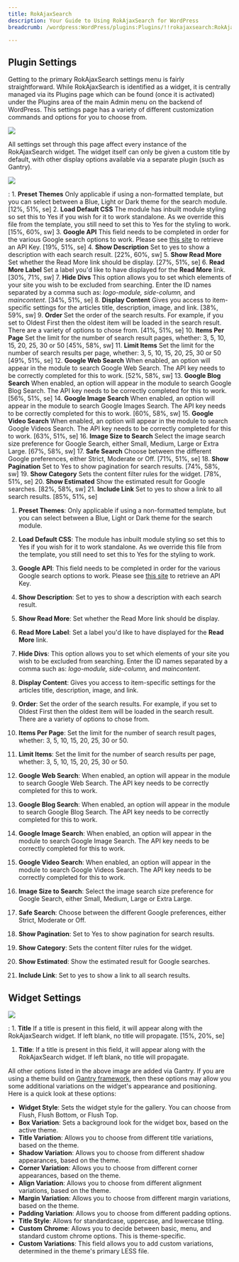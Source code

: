 ```yaml
---
title: RokAjaxSearch
description: Your Guide to Using RokAjaxSearch for WordPress
breadcrumb: /wordpress:WordPress/plugins:Plugins/!!rokajaxsearch:RokAjaxSearch

---
```


Plugin Settings
-----
Getting to the primary RokAjaxSearch settings menu is fairly straightforward. While RokAjaxSearch is identified as a widget, it is centrally managed via its Plugins page which can be found (once it is activated) under the Plugins area of the main Admin menu on the backend of WordPress. This settings page has a variety of different customization commands and options for you to choose from.

![][plugin2]

All settings set through this page affect every instance of the RokAjaxSearch widget. The widget itself can only be given a custom title by default, with other display options available via a separate plugin (such as Gantry).

![][plugin1]

:   1. **Preset Themes** Only applicable if using a non-formatted template, but you can select between a Blue, Light or Dark theme for the search module. [12%, 51%, se]
    2. **Load Default CSS** The module has inbuilt module styling so set this to Yes if you wish for it to work standalone. As we override this file from the template, you still need to set this to Yes for the styling to work. [15%, 60%, sw]
    3. **Google API** This field needs to be completed in order for the various Google search options to work. Please see [this site][googleapi] to retrieve an API Key. [19%, 51%, se]
    4. **Show Description** Set to yes to show a description with each search result. [22%, 60%, sw]
    5. **Show Read More** Set whether the Read More link should be display. [27%, 51%, se]
    6. **Read More Label** Set a label you'd like to have displayed for the **Read More** link. [30%, 71%, sw]
    7. **Hide Divs** This option allows you to set which elements of your site you wish to be excluded from searching. Enter the ID names separated by a comma such as: *logo-module, side-column,* and *maincontent*. [34%, 51%, se]
    8. **Display Content** Gives you access to item-specific settings for the articles title, description, image, and link. [38%, 59%, sw]
    9. **Order** Set the order of the search results. For example, if you set to Oldest First then the oldest item will be loaded in the search result. There are a variety of options to chose from. [41%, 51%, se]
    10. **Items Per Page** Set the limit for the number of search result pages, whether: 3, 5, 10, 15, 20, 25, 30 or 50 [45%, 58%, sw]
    11. **Limit Items** Set the limit for the number of search results per page, whether: 3, 5, 10, 15, 20, 25, 30 or 50 [49%, 51%, se]
    12. **Google Web Search** When enabled, an option will appear in the module to search Google Web Search. The API key needs to be correctly completed for this to work. [52%, 58%, sw]
    13. **Google Blog Search** When enabled, an option will appear in the module to search Google Blog Search. The API key needs to be correctly completed for this to work. [56%, 51%, se]
    14. **Google Image Search** When enabled, an option will appear in the module to search Google Images Search. The API key needs to be correctly completed for this to work. [60%, 58%, sw]
    15. **Google Video Search** When enabled, an option will appear in the module to search Google Videos Search. The API key needs to be correctly completed for this to work. [63%, 51%, se]
    16. **Image Size to Search** Select the image search size preference for Google Search, either Small, Medium, Large or Extra Large. [67%, 58%, sw]
    17. **Safe Search** Choose between the different Google preferences, either Strict, Moderate or Off. [71%, 51%, se]
    18. **Show Pagination** Set to Yes to show pagination for search results. [74%, 58%, sw]
    19. **Show Category** Sets the content filter rules for the widget. [78%, 51%, se]
    20. **Show Estimated** Show the estimated result for Google searches. [82%, 58%, sw]
    21. **Include Link** Set to yes to show a link to all search results. [85%, 51%, se]

1. **Preset Themes**: Only applicable if using a non-formatted template, but you can select between a Blue, Light or Dark theme for the search module.

2. **Load Default CSS**: The module has inbuilt module styling so set this to Yes if you wish for it to work standalone. As we override this file from the template, you still need to set this to Yes for the styling to work.

3. **Google API**: This field needs to be completed in order for the various Google search options to work. Please see [this site][googleapi] to retrieve an API Key.

4. **Show Description**: Set to yes to show a description with each search result.

5. **Show Read More**: Set whether the Read More link should be display.

6. **Read More Label**: Set a label you'd like to have displayed for the **Read More** link.

7. **Hide Divs**: This option allows you to set which elements of your site you wish to be excluded from searching. Enter the ID names separated by a comma such as: *logo-module, side-column,* and *maincontent*.

8. **Display Content**: Gives you access to item-specific settings for the articles title, description, image, and link.

9. **Order**: Set the order of the search results. For example, if you set to Oldest First then the oldest item will be loaded in the search result. There are a variety of options to chose from.

10. **Items Per Page**: Set the limit for the number of search result pages, whether: 3, 5, 10, 15, 20, 25, 30 or 50.

11. **Limit Items**: Set the limit for the number of search results per page, whether: 3, 5, 10, 15, 20, 25, 30 or 50.

12. **Google Web Search**: When enabled, an option will appear in the module to search Google Web Search. The API key needs to be correctly completed for this to work.

13. **Google Blog Search**: When enabled, an option will appear in the module to search Google Blog Search. The API key needs to be correctly completed for this to work.

14. **Google Image Search**: When enabled, an option will appear in the module to search Google Image Search. The API key needs to be correctly completed for this to work.

15. **Google Video Search**: When enabled, an option will appear in the module to search Google Videos Search. The API key needs to be correctly completed for this to work.

16. **Image Size to Search**: Select the image search size preference for Google Search, either Small, Medium, Large or Extra Large.

17. **Safe Search**: Choose between the different Google preferences, either Strict, Moderate or Off.

18. **Show Pagination**: Set to Yes to show pagination for search results.

19. **Show Category**: Sets the content filter rules for the widget.

20. **Show Estimated**: Show the estimated result for Google searches.

21. **Include Link**: Set to yes to show a link to all search results.

Widget Settings
-----
![][gantrywidget]

:   1. **Title** If a title is present in this field, it will appear along with the RokAjaxSearch widget. If left blank, no title will propagate. [15%, 20%, se]

1. **Title**: If a title is present in this field, it will appear along with the RokAjaxSearch widget. If left blank, no title will propagate.

All other options listed in the above image are added via Gantry. If you are using a theme build on [Gantry framework][gantry], then these options may allow you some additional variations on the widget's appearance and positioning. Here is a quick look at these options:

* **Widget Style**: Sets the widget style for the gallery. You can choose from Flush, Flush Bottom, or Flush Top.
* **Box Variation**: Sets a background look for the widget box, based on the active theme.
* **Title Variation**: Allows you to choose from different title variations, based on the theme.
* **Shadow Variation**: Allows you to choose from different shadow appearances, based on the theme.
* **Corner Variation**: Allows you to choose from different corner appearances, based on the theme.
* **Align Variation**: Allows you to choose from different alignment variations, based on the theme.
* **Margin Variation**: Allows you to choose from different margin variations, based on the theme.
* **Padding Variation**: Allows you to choose from different padding options.
* **Title Style**: Allows for standardcase, uppercase, and lowercase titling. 
* **Custom Chrome**: Allows you to decide between basic, menu, and standard custom chrome options. This is theme-specific.
* **Custom Variations**: This field allows you to add custom variations, determined in the theme's primary LESS file.


[featured]: assets/rokajaxsearch.jpeg
[rokajaxsearch-download]: http://www.rockettheme.com/wordpress-downloads/plugins/free/rokajaxsearch/2629-rokajaxsearch-plugin/download
[plugin1]: assets/wp_rokajaxsearch_plugin_1.jpeg
[plugin2]: assets/wp_rokajaxsearch_plugin_2.jpeg
[gantrywidget]: assets/wp_rokajaxsearch_gantrywidget.jpeg
[googleapi]: http://code.google.com/apis/ajaxsearch/signup.html
[gantry]: http://gantry-framework.org